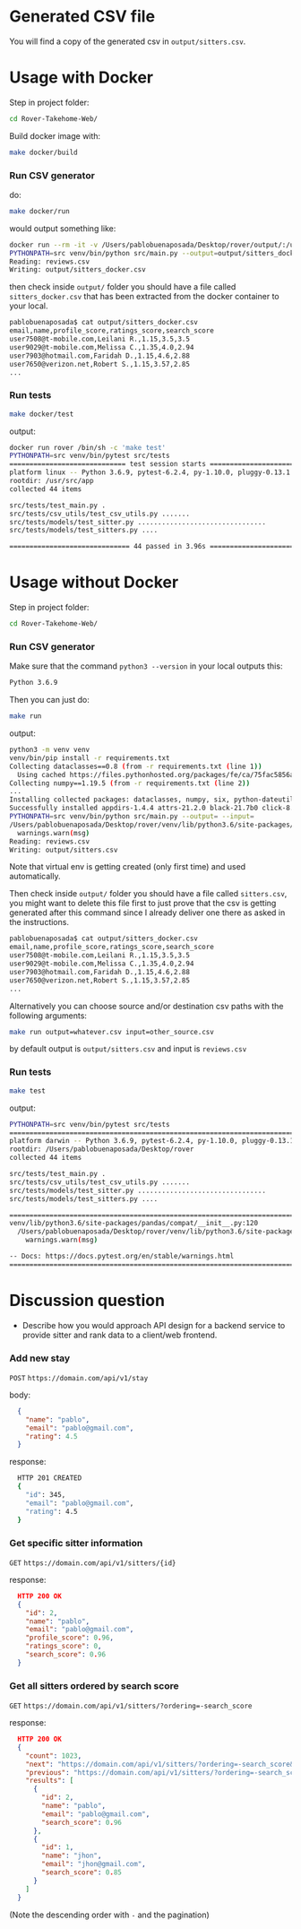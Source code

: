 # Generated CSV file
You will find a copy of the generated csv in `output/sitters.csv`.

# Usage with Docker
Step in project folder: 
```bash
cd Rover-Takehome-Web/
```
Build docker image with:
```bash
make docker/build
```

### Run CSV generator
do:
```bash
make docker/run
```
would output something like:
```bash
docker run --rm -it -v /Users/pablobuenaposada/Desktop/rover/output/:/usr/src/app/output/ rover
PYTHONPATH=src venv/bin/python src/main.py --output=output/sitters_docker.csv --input=
Reading: reviews.csv
Writing: output/sitters_docker.csv
```
then check inside `output/` folder you should have a file called `sitters_docker.csv` that has been extracted from the docker container to your local.
```bash
pablobuenaposada$ cat output/sitters_docker.csv
email,name,profile_score,ratings_score,search_score
user7508@t-mobile.com,Leilani R.,1.15,3.5,3.5
user9029@t-mobile.com,Melissa C.,1.35,4.0,2.94
user7903@hotmail.com,Faridah D.,1.15,4.6,2.88
user7650@verizon.net,Robert S.,1.15,3.57,2.85
...
```

### Run tests
```bash
make docker/test
```
output:
```bash
docker run rover /bin/sh -c 'make test'
PYTHONPATH=src venv/bin/pytest src/tests
============================= test session starts ==============================
platform linux -- Python 3.6.9, pytest-6.2.4, py-1.10.0, pluggy-0.13.1
rootdir: /usr/src/app
collected 44 items

src/tests/test_main.py .                                                 [  2%]
src/tests/csv_utils/test_csv_utils.py .......                            [ 18%]
src/tests/models/test_sitter.py ................................         [ 90%]
src/tests/models/test_sitters.py ....                                    [100%]

============================== 44 passed in 3.96s ==============================
```

# Usage without Docker
Step in project folder:
```bash
cd Rover-Takehome-Web/
```
### Run CSV generator
Make sure that the command `python3 --version` in your local outputs this:
```bash
Python 3.6.9
```
Then you can just do:
```bash
make run
```
output:
```bash
python3 -m venv venv
venv/bin/pip install -r requirements.txt
Collecting dataclasses==0.8 (from -r requirements.txt (line 1))
  Using cached https://files.pythonhosted.org/packages/fe/ca/75fac5856ab5cfa51bbbcefa250182e50441074fdc3f803f6e76451fab43/dataclasses-0.8-py3-none-any.whl
Collecting numpy==1.19.5 (from -r requirements.txt (line 2))
...
Installing collected packages: dataclasses, numpy, six, python-dateutil, pytz, pandas, toml, py, zipp, typing-extensions, importlib-metadata, pyparsing, packaging, iniconfig, pluggy, attrs, pytest, regex, tomli, pathspec, mypy-extensions, typed-ast, appdirs, click, black, isort
Successfully installed appdirs-1.4.4 attrs-21.2.0 black-21.7b0 click-8.0.1 dataclasses-0.8 importlib-metadata-4.6.4 iniconfig-1.1.1 isort-5.9.3 mypy-extensions-0.4.3 numpy-1.19.5 packaging-21.0 pandas-1.1.5 pathspec-0.9.0 pluggy-0.13.1 py-1.10.0 pyparsing-2.4.7 pytest-6.2.4 python-dateutil-2.8.2 pytz-2021.1 regex-2021.8.21 six-1.16.0 toml-0.10.2 tomli-1.2.1 typed-ast-1.4.3 typing-extensions-3.10.0.0 zipp-3.5.0
PYTHONPATH=src venv/bin/python src/main.py --output= --input=
/Users/pablobuenaposada/Desktop/rover/venv/lib/python3.6/site-packages/pandas/compat/__init__.py:120: UserWarning: Could not import the lzma module. Your installed Python is incomplete. Attempting to use lzma compression will result in a RuntimeError.
  warnings.warn(msg)
Reading: reviews.csv
Writing: output/sitters.csv
```
Note that virtual env is getting created (only first time) and used automatically.

Then check inside `output/` folder you should have a file called `sitters.csv`, you might want to delete this file first to just prove that the csv is getting generated after this command since I already deliver one there as asked in the instructions.

```bash
pablobuenaposada$ cat output/sitters_docker.csv
email,name,profile_score,ratings_score,search_score
user7508@t-mobile.com,Leilani R.,1.15,3.5,3.5
user9029@t-mobile.com,Melissa C.,1.35,4.0,2.94
user7903@hotmail.com,Faridah D.,1.15,4.6,2.88
user7650@verizon.net,Robert S.,1.15,3.57,2.85
...
```

Alternatively you can choose source and/or destination csv paths with the following arguments:
```bash
make run output=whatever.csv input=other_source.csv
```
by default output is `output/sitters.csv` and input is `reviews.csv`

### Run tests
```bash
make test
```
output:
```bash
PYTHONPATH=src venv/bin/pytest src/tests
================================================================================ test session starts ================================================================================
platform darwin -- Python 3.6.9, pytest-6.2.4, py-1.10.0, pluggy-0.13.1
rootdir: /Users/pablobuenaposada/Desktop/rover
collected 44 items

src/tests/test_main.py .                                                                                                                                                      [  2%]
src/tests/csv_utils/test_csv_utils.py .......                                                                                                                                 [ 18%]
src/tests/models/test_sitter.py ................................                                                                                                              [ 90%]
src/tests/models/test_sitters.py ....                                                                                                                                         [100%]

================================================================================= warnings summary ==================================================================================
venv/lib/python3.6/site-packages/pandas/compat/__init__.py:120
  /Users/pablobuenaposada/Desktop/rover/venv/lib/python3.6/site-packages/pandas/compat/__init__.py:120: UserWarning: Could not import the lzma module. Your installed Python is incomplete. Attempting to use lzma compression will result in a RuntimeError.
    warnings.warn(msg)

-- Docs: https://docs.pytest.org/en/stable/warnings.html
=========================================================================== 44 passed, 1 warning in 0.93s ===========================================================================
```

# Discussion question
- Describe how you would approach API design for a backend service to provide sitter and rank data to a client/web frontend.

### Add new stay
`POST` `https://domain.com/api/v1/stay`

body:
```json
  {
    "name": "pablo",
    "email": "pablo@gmail.com",
    "rating": 4.5
  }
```
response:
```bash
  HTTP 201 CREATED
  {
    "id": 345,
    "email": "pablo@gmail.com",
    "rating": 4.5
  }
```

### Get specific sitter information
`GET` `https://domain.com/api/v1/sitters/{id}`

response:
```json
  HTTP 200 OK
  {
    "id": 2,
    "name": "pablo",
    "email": "pablo@gmail.com",
    "profile_score": 0.96,
    "ratings_score": 0,
    "search_score": 0.96
  }
```

### Get all sitters ordered by search score
`GET` `https://domain.com/api/v1/sitters/?ordering=-search_score`

response:
```json
  HTTP 200 OK
  {
    "count": 1023,
    "next": "https://domain.com/api/v1/sitters/?ordering=-search_score&page=2",
    "previous": "https://domain.com/api/v1/sitters/?ordering=-search_score&page=1",
    "results": [
      {
        "id": 2,
        "name": "pablo",
        "email": "pablo@gmail.com",
        "search_score": 0.96
      },
      {
        "id": 1,
        "name": "jhon",
        "email": "jhon@gmail.com",
        "search_score": 0.85
      }
    ]
  }
```
(Note the descending order with `-` and the pagination)
